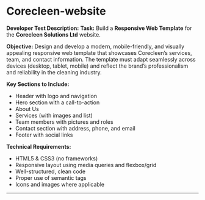 # Corecleen-website

**Developer Test Description:**
**Task:** Build a **Responsive Web Template** for the **Corecleen Solutions Ltd** website.

**Objective:**
Design and develop a modern, mobile-friendly, and visually appealing responsive web template that showcases Corecleen’s services, team, and contact information. The template must adapt seamlessly across devices (desktop, tablet, mobile) and reflect the brand’s professionalism and reliability in the cleaning industry.

**Key Sections to Include:**

* Header with logo and navigation
* Hero section with a call-to-action
* About Us
* Services (with images and list)
* Team members with pictures and roles
* Contact section with address, phone, and email
* Footer with social links

**Technical Requirements:**

* HTML5 & CSS3 (no frameworks)
* Responsive layout using media queries and flexbox/grid
* Well-structured, clean code
* Proper use of semantic tags
* Icons and images where applicable

---


